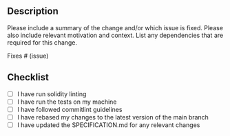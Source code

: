 ## Description

Please include a summary of the change and/or which issue is fixed. Please also include relevant motivation and context. List any dependencies that are required for this change.

Fixes # (issue)

## Checklist

- [ ] I have run solidity linting
- [ ] I have run the tests on my machine
- [ ] I have followed commitlint guidelines
- [ ] I have rebased my changes to the latest version of the main branch
- [ ] I have updated the SPECIFICATION.md for any relevant changes
